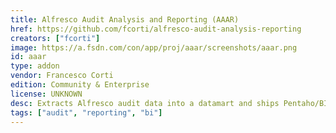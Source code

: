 ```yaml
---
title: Alfresco Audit Analysis and Reporting (AAAR)
href: https://github.com/fcorti/alfresco-audit-analysis-reporting
creators: ["fcorti"]
image: https://a.fsdn.com/con/app/proj/aaar/screenshots/aaar.png
id: aaar
type: addon
vendor: Francesco Corti
edition: Community & Enterprise
license: UNKNOWN
desc: Extracts Alfresco audit data into a datamart and ships Pentaho/BI reports and dashboards.
tags: ["audit", "reporting", "bi"]
---
```

